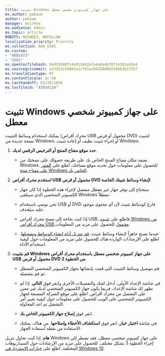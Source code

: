 ```yaml
---
title: تثبيت Windows على جهاز كمبيوتر شخصي معطل
ms.author: pebaum
author: pebaum
manager: mnirkhe
ms.audience: Admin
ms.topic: article
ROBOTS: NOINDEX, NOFOLLOW
localization_priority: Priority
ms.collection: Adm_O365
ms.custom:
- "9001473"
- "3501"
ms.openlocfilehash: 5bd53d40f14a8116d2efa4a6a4bf0714381a2de4
ms.sourcegitcommit: e332b3229881a1cf65ac84250d88256081b237bf
ms.translationtype: HT
ms.contentlocale: ar-SA
ms.lasthandoff: 03/28/2020
ms.locfileid: "43034124"
---
```

# <a name="install-windows-on-a-nonfunctional-pc"></a>تثبيت Windows على جهاز كمبيوتر شخصي معطل

يمكنك استخدام وسائط التثبيت (محرك أقراص USB محمول أو قرص DVD) لتثبيت نسخة جديدة من Windows، أو إجراء تثبيت نظيف أو إعادة تثبيت Windows.

1. **حدد موقع مفتاح المنتج أو الترخيص الرقمي لديك**.

    - يعتمد مكان مفتاح المنتج الخاص بك على طريقة حصولك على نسختك من Windows. للحصول على معلومات حول تحديد موقع مفتاحك، اطلع على [العثور على مفتاح منتج Windows الخاص بك](https://support.microsoft.com/help/10749/windows-10-find-product-key). 

2. **استخدم محرك أقراص USB محمول أو قرص DVD لإنشاء وسائط تثبيتك الخاصة**.

    - ستحتاج إلى توفر جهاز غير معطل منفصل لإجراء هذه الخطوة إذا كان جهاز الكمبيوتر الشخصي الذي سيتلقى Windows معطلاً.

    - نحن نوصي باستخدام USB أو DVD فارغ كوسائط تثبيت لأن أي محتوى موجود عليه سيُحذف.

    - إذا كنت بحاجة إلى مسح محرك أقراص USB، فاطلع على [تثبيت Windows من محرك أقراص USB محمول](https://docs.microsoft.com/windows-hardware/manufacture/desktop/install-windows-from-a-usb-flash-drive) للحصول على مزيد من المعلومات.

    - عندما تصبح جاهزاً لإنشاء وسائط تثبيت، [قم بتنزيل أداة إنشاء الوسائط وتشغيلها](https://www.microsoft.com/software-download/windows10). اطلع على الإرشادات الواردة هناك للحصول على مزيد من المعلومات حول كيفية استخدام الأداة.

3. **قم بتثبيت Windows على جهاز كمبيوتر شخصي معطل باستخدام محرك أقراص USB محمول أو قرص DVD من الخطوة 2**.

    - قم بتوصيل وسائط التثبيت التي قمت بإنشائها بجهاز الكمبيوتر الشخصي المعطل ثم قم بتشغيله.

    - في شاشة الإعداد الأولي، أدخل لغتك والتفضيلات الأخرى وانقر فوق **التالي**. إذا لم تظهر لك شاشة الإعداد، فربما يكون جهاز الكمبيوتر الشخصي لديك غير معين على التشغيل من محرك أقراص. اطلع على موقع الشركة المصنعة لجهاز الكمبيوتر الشخصي على الويب للحصول على معلومات حول كيفية تغيير أمر التشغيل ثم أعد المحاولة.

    - انقر فوق **إصلاح جهاز الكمبيوتر الخاص بك**.

    - في شاشة **اختيار خيار**، انقر فوق **استكشاف الأخطاء وإصلاحها**. من هناك، يمكنك الاستعادة من نقطة استعادة الجهاز.

**هام**: إذا كنت تحاول تنزيل Windows على جهاز كمبيوتر شخصي معطل، فقد تضطر إلى إجراء الخطوة 3 بشكل مختلف. للحصول على مزيد من الإرشادات حول السيناريوهات المختلفة، اطلع على [خيارات الاسترداد في Windows 10](https://support.microsoft.com/help/12415/windows-10-recovery-options).
